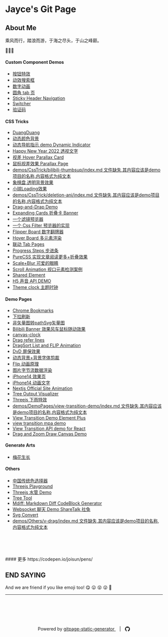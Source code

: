 # Jayce's Git Page 

## About Me

乘风而行，踏浪而游，于海之尽头，于山之峰巅。

🥳🥳🥳

#### Custom Component Demos
- [按钮特效
](https://joisun.github.io/demos/Components/effect-buttons/dist)
- [动效搜索框
](https://joisun.github.io/demos/Components/hidden-search-widget/dist)
- [数字动画
](https://joisun.github.io/demos/Components/number-animation/dist)
- [圆角 tab 页
](https://joisun.github.io/demos/Components/radius-tabs/dist)
- [Sticky Header Navigation
](https://joisun.github.io/demos/Components/sticky-navbar/dist)
- [Switcher
](https://joisun.github.io/demos/Components/switcher/dist)
- [验证码
](https://joisun.github.io/demos/Components/verify-code/dist)
#### CSS Tricks
- [DuangDuang](https://joisun.github.io/demos/CssTrick/DuangDuang/dist)
- [动态颜色背景](https://joisun.github.io/demos/CssTrick/DynamicBackgroundColor/dist)
- [动态导航指示 demo Dynamic Indicator](https://joisun.github.io/demos/CssTrick/DynamicNavgatorIndicator/dist)
- [Happy New Year 2022 透视文字](https://joisun.github.io/demos/CssTrick/HappyNewYear2022/dist)
- [视差 Hover Parallax Card](https://joisun.github.io/demos/CssTrick/ParallaxCard/dist)
- [鼠标视差效果 Parallax Page](https://joisun.github.io/demos/CssTrick/ParallaxPage/dist)
- [demos/CssTrick/bilibili-thumbsup/index.md 文件缺失,其内容应该是demo项目的名称,内容格式为纯文本](https://joisun.github.io/demos/CssTrick/bilibili-thumbsup/dist)
- [象棋盘,透明背景效果
](https://joisun.github.io/demos/CssTrick/chessboard/dist)
- [小球Loading效果](https://joisun.github.io/demos/CssTrick/circleLoading/dist)
- [demos/CssTrick/deletion-ani/index.md 文件缺失,其内容应该是demo项目的名称,内容格式为纯文本](https://joisun.github.io/demos/CssTrick/deletion-ani/dist)
- [Drag-and-Drap Demo
](https://joisun.github.io/demos/CssTrick/drag-n-drop/dist)
- [Expanding Cards 折叠卡 Banner](https://joisun.github.io/demos/CssTrick/expanding-cards/dist)
- [一个滤镜预览器
](https://joisun.github.io/demos/CssTrick/filter-switch/dist)
- [一个 Css Filter 预览器的实现](https://joisun.github.io/demos/CssTrick/filtercomparison/dist)
- [Flipper Board 数字翻牌器](https://joisun.github.io/demos/CssTrick/fliper-board/dist)
- [Hover Board 多元素渲染](https://joisun.github.io/demos/CssTrick/hover-board/dist)
- [联动 Tab Pages](https://joisun.github.io/demos/CssTrick/interactiveCarousel/dist)
- [Progress Steps 步进条](https://joisun.github.io/demos/CssTrick/progress-steps/dist)
- [PureCSS 实现文章阅读更多+折叠效果](https://joisun.github.io/demos/CssTrick/purecss-continue-reading/dist)
- [ Scale+Blur 可爱的眼睛](https://joisun.github.io/demos/CssTrick/scale-blur/dist)
- [Scroll Animation 视口元素检测案例](https://joisun.github.io/demos/CssTrick/scroll-animation/dist)
- [Shared Element
](https://joisun.github.io/demos/CssTrick/shared-element/dist)
- [H5 声音 API DEMO
](https://joisun.github.io/demos/CssTrick/sound-board/dist)
- [Theme clock 主题时钟](https://joisun.github.io/demos/CssTrick/theme-clock/dist)
#### Demo Pages

- [Chrome Bookmarks
](https://joisun.github.io/demos/DemoPages/ChromeBookmarks/dist)
- [下拉刷新
](https://joisun.github.io/demos/DemoPages/DragPullRefresh/dist)
- [非矢量图转pathSvg矢量图
](https://joisun.github.io/demos/DemoPages/GeneratePathSvg/dist)
- [Bilibili Banner 效果风车鼠标随动效果
](https://joisun.github.io/demos/DemoPages/bilibili-banner/dist)
- [canvas-clock
](https://joisun.github.io/demos/DemoPages/canvas-clock/dist)
- [Drag refer lines
](https://joisun.github.io/demos/DemoPages/drag-attach/dist)
- [DragSort List and FLIP Animation](https://joisun.github.io/demos/DemoPages/drag-sort-list/dist)
- [DvD 屏保效果
](https://joisun.github.io/demos/DemoPages/dvd-screensaver/dist)
- [动态背景+背景字体剪裁](https://joisun.github.io/demos/DemoPages/dynamicText/dist)
- [Flip 动画原理
](https://joisun.github.io/demos/DemoPages/flip-animation/dist)
- [图片字节流数据渲染
](https://joisun.github.io/demos/DemoPages/image_binary_render/dist)
- [iPhone14 效果页
](https://joisun.github.io/demos/DemoPages/iphone-14/dist)
- [iPhone14 动画文字
](https://joisun.github.io/demos/DemoPages/iphone14pro-text/dist)
- [Nextjs Official Site Animation
](https://joisun.github.io/demos/DemoPages/nextjs-official-ani/dist)
- [Tree Output Visualizer](https://joisun.github.io/demos/DemoPages/render-tree-command-json/dist)
- [Threejs 下雨特效
](https://joisun.github.io/demos/DemoPages/threejs-rain/dist)
- [demos/DemoPages/view-transition-demo/index.md 文件缺失,其内容应该是demo项目的名称,内容格式为纯文本](https://joisun.github.io/demos/DemoPages/view-transition-demo/dist)
- [View Transition Demo Element Plus](https://joisun.github.io/demos/DemoPages/view-transition-demo-elementplus/dist)
- [view transition mpa demo](https://joisun.github.io/demos/DemoPages/view-transition-demo-mpa/dist)
- [View Transition API demo for React](https://joisun.github.io/demos/DemoPages/view-transition-demo-react/dist)
- [Drag and Zoom Draw Canvas Demo
](https://joisun.github.io/demos/DemoPages/wheelChange/dist)
#### Generate Arts

- [梅花生长
](https://joisun.github.io/demos/GenerateArts/plum-effect/dist)
#### Others
- [中国传统色选择器
](https://joisun.github.io/demos/Others/ChinaTradColorPick/dist)
- [Threejs Playground
](https://joisun.github.io/demos/Others/ThreeJsDemoPlatform/dist)
- [Threejs 水管 Demo
](https://joisun.github.io/demos/Others/ThreejsPipesMapping/dist)
- [Tree Tool
](https://joisun.github.io/demos/Others/TreeTool/dist)
- [Mdiff: Markdown Diff CodeBlock Generator](https://joisun.github.io/demos/Others/markdown-diff-block-generater/dist)
- [Websocket 聊天 Demo ShareTalk 社兔
](https://joisun.github.io/demos/Others/rabbitChat/dist)
- [Svg Convert
](https://joisun.github.io/demos/Others/svgConvert/dist)
- [demos/Others/v-drag/index.md 文件缺失,其内容应该是demo项目的名称,内容格式为纯文本](https://joisun.github.io/demos/Others/v-drag/dist)
<br/>
<br/>
<br/>
<br/>
#### 更多 https://codepen.io/joisun/pens/



## END SAYING

And we are friend if you like emoji too! 😋 😛 😝 😜 🤪









<hr />
<p style="text-align: center; margin-top: 100px">
  Powered by
  <a href="https://github.com/joisun/gitpage-static-generator"> gitpage-static-generator </a> &nbsp;&nbsp; |&nbsp;&nbsp;  <a style="vertical-align:sub" href="https://github.com/joisun" title="GitHub" class="jsx-75b7a50d20f1581e hover-black mr2">
  <svg viewBox="0 0 16 16" width="18" height="18" fill="currentColor" data-darkreader-inline-fill="" style="--darkreader-inline-fill:currentColor;"><path d="M14.0609 4.65755C13.435 3.58505 12.5859 2.73595 11.5135 2.11005C10.4409 1.48413 9.26999 1.17125 7.99989 1.17125C6.72994 1.17125 5.55864 1.48423 4.4863 2.11005C3.4138 2.73591 2.56476 3.58505 1.9388 4.65755C1.31295 5.73002 1 6.90116 1 8.17095C1 9.69625 1.44501 11.0678 2.33526 12.2861C3.22542 13.5044 4.37536 14.3474 5.78501 14.8153C5.94909 14.8457 6.07056 14.8243 6.14954 14.7516C6.22855 14.6787 6.26801 14.5875 6.26801 14.4782C6.26801 14.46 6.26644 14.296 6.26341 13.9861C6.26028 13.6761 6.25881 13.4057 6.25881 13.175L6.04917 13.2113C5.91551 13.2358 5.74689 13.2461 5.54331 13.2432C5.33983 13.2404 5.1286 13.219 4.90989 13.1794C4.69109 13.1401 4.48757 13.0489 4.29919 12.9062C4.11091 12.7634 3.97725 12.5764 3.89823 12.3457L3.80709 12.136C3.74634 11.9963 3.6507 11.8412 3.52004 11.6712C3.38937 11.501 3.25724 11.3856 3.12358 11.3249L3.05977 11.2792C3.01724 11.2488 2.97779 11.2122 2.9413 11.1697C2.90484 11.1273 2.87755 11.0847 2.85932 11.0421C2.84106 10.9995 2.85619 10.9646 2.90487 10.9371C2.95356 10.9097 3.04154 10.8964 3.1692 10.8964L3.35142 10.9236C3.47295 10.948 3.62328 11.0208 3.80259 11.1424C3.98181 11.2639 4.12914 11.4218 4.2446 11.6162C4.38443 11.8654 4.55289 12.0552 4.75046 12.1859C4.94788 12.3166 5.14692 12.3818 5.3474 12.3818C5.54788 12.3818 5.72103 12.3666 5.86692 12.3364C6.01265 12.306 6.14938 12.2603 6.27704 12.1996C6.33173 11.7923 6.48062 11.4794 6.72359 11.2607C6.37728 11.2243 6.06593 11.1695 5.78938 11.0966C5.51299 11.0236 5.22737 10.9052 4.93271 10.741C4.6379 10.577 4.39334 10.3733 4.19895 10.1304C4.00454 9.88734 3.84499 9.56824 3.72052 9.17337C3.59598 8.77835 3.5337 8.32268 3.5337 7.80622C3.5337 7.07086 3.77377 6.4451 4.2538 5.92858C4.02893 5.37573 4.05016 4.75597 4.31755 4.06936C4.49377 4.01461 4.75509 4.05569 5.1014 4.19236C5.44777 4.32909 5.70137 4.44621 5.86245 4.54332C6.02354 4.6404 6.15261 4.72267 6.24984 4.78939C6.81505 4.63147 7.39832 4.55249 7.99982 4.55249C8.60133 4.55249 9.18473 4.63147 9.74996 4.78939L10.0963 4.57075C10.3331 4.42486 10.6128 4.29116 10.9347 4.16963C11.2567 4.04816 11.503 4.0147 11.6732 4.06945C11.9465 4.75609 11.9709 5.37582 11.7459 5.92867C12.2259 6.4452 12.4661 7.07112 12.4661 7.80632C12.4661 8.32277 12.4036 8.77989 12.2793 9.17794C12.1548 9.57606 11.9938 9.89485 11.7964 10.135C11.5988 10.3751 11.3526 10.5771 11.058 10.7411C10.7633 10.9052 10.4776 11.0236 10.2012 11.0966C9.92465 11.1695 9.6133 11.2244 9.26699 11.2608C9.58284 11.5342 9.7408 11.9656 9.7408 12.555V14.478C9.7408 14.5872 9.77879 14.6784 9.85483 14.7513C9.93078 14.8241 10.0507 14.8455 10.2148 14.815C11.6246 14.3472 12.7746 13.5041 13.6647 12.2858C14.5547 11.0676 14.9999 9.69599 14.9999 8.17069C14.9996 6.90106 14.6865 5.73002 14.0609 4.65755Z"></path></svg>
  </a>
</p>


